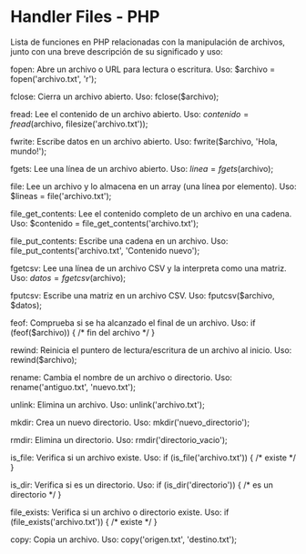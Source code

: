 # Handler Files - PHP

Lista de funciones en PHP relacionadas con la manipulación de archivos, junto con una breve descripción de su significado y uso:

fopen: Abre un archivo o URL para lectura o escritura.
Uso: $archivo = fopen('archivo.txt', 'r');

fclose: Cierra un archivo abierto.
Uso: fclose($archivo);

fread: Lee el contenido de un archivo abierto.
Uso: $contenido = fread($archivo, filesize('archivo.txt'));

fwrite: Escribe datos en un archivo abierto.
Uso: fwrite($archivo, 'Hola, mundo!');

fgets: Lee una línea de un archivo abierto.
Uso: $linea = fgets($archivo);

file: Lee un archivo y lo almacena en un array (una línea por elemento).
Uso: $lineas = file('archivo.txt');

file_get_contents: Lee el contenido completo de un archivo en una cadena.
Uso: $contenido = file_get_contents('archivo.txt');

file_put_contents: Escribe una cadena en un archivo.
Uso: file_put_contents('archivo.txt', 'Contenido nuevo');

fgetcsv: Lee una línea de un archivo CSV y la interpreta como una matriz.
Uso: $datos = fgetcsv($archivo);

fputcsv: Escribe una matriz en un archivo CSV.
Uso: fputcsv($archivo, $datos);

feof: Comprueba si se ha alcanzado el final de un archivo.
Uso: if (feof($archivo)) { /* fin del archivo */ }

rewind: Reinicia el puntero de lectura/escritura de un archivo al inicio.
Uso: rewind($archivo);

rename: Cambia el nombre de un archivo o directorio.
Uso: rename('antiguo.txt', 'nuevo.txt');

unlink: Elimina un archivo.
Uso: unlink('archivo.txt');

mkdir: Crea un nuevo directorio.
Uso: mkdir('nuevo_directorio');

rmdir: Elimina un directorio.
Uso: rmdir('directorio_vacio');

is_file: Verifica si un archivo existe.
Uso: if (is_file('archivo.txt')) { /* existe */ }

is_dir: Verifica si es un directorio.
Uso: if (is_dir('directorio')) { /* es un directorio */ }

file_exists: Verifica si un archivo o directorio existe.
Uso: if (file_exists('archivo.txt')) { /* existe */ }

copy: Copia un archivo.
Uso: copy('origen.txt', 'destino.txt');